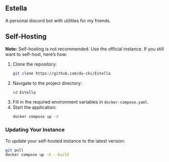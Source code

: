 ## Estella

A personal discord bot with utilities for my friends.

## Self-Hosting

**Note:** Self-hosting is not recommended. Use the official instance. If you still want to self-host, here’s how:

1. Clone the repository:
   ```bash
   git clone https://github.com/du-cki/Estella
   ```
2. Navigate to the project directory:
   ```bash
   cd Estella
   ```
3. Fill in the required environment variables in `docker-compose.yaml`.
4. Start the application:
   ```bash
   docker compose up -d
   ```

### Updating Your Instance

To update your self-hosted instance to the latest version:
```bash
git pull
docker compose up -d --build
```